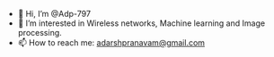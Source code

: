 - 👋 Hi, I’m @Adp-797
- 👀 I’m interested in Wireless networks, Machine learning and Image processing.
- 📫 How to reach me: adarshpranavam@gmail.com

<!---
Adp-797/Adp-797 is a ✨ special ✨ repository because its `README.md` (this file) appears on your GitHub profile.
You can click the Preview link to take a look at your changes.
--->
